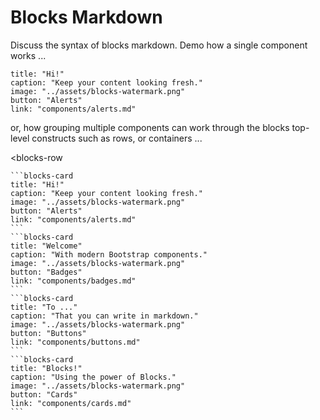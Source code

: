 # Blocks Markdown

Discuss the syntax of blocks markdown. Demo how a single component works ...

```blocks-card
title: "Hi!"
caption: "Keep your content looking fresh."
image: "../assets/blocks-watermark.png"
button: "Alerts"
link: "components/alerts.md"
```

or, how grouping multiple components can work through the blocks top-level constructs such as rows, or containers ...

<blocks-row

    ```blocks-card
    title: "Hi!"
    caption: "Keep your content looking fresh."
    image: "../assets/blocks-watermark.png"
    button: "Alerts"
    link: "components/alerts.md"
    ```
    ```blocks-card
    title: "Welcome"
    caption: "With modern Bootstrap components."
    image: "../assets/blocks-watermark.png"
    button: "Badges"
    link: "components/badges.md"
    ```
    ```blocks-card
    title: "To ..."
    caption: "That you can write in markdown."
    image: "../assets/blocks-watermark.png"
    button: "Buttons"
    link: "components/buttons.md"
    ```
    ```blocks-card
    title: "Blocks!"
    caption: "Using the power of Blocks."
    image: "../assets/blocks-watermark.png"
    button: "Cards"
    link: "components/cards.md"
    ```

>
